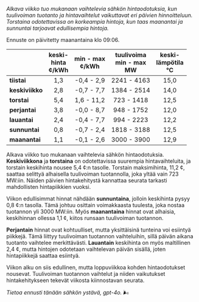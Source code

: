 *Alkava viikko tuo mukanaan vaihtelevia sähkön hintaodotuksia, kun tuulivoiman tuotanto ja hintavaihtelut vaikuttavat eri päivien hinnoitteluun. Torstaina odotettavissa on korkeampia hintoja, kun taas maanantai ja sunnuntai tarjoavat edullisempia hintoja.*

Ennuste on päivitetty maanantaina klo 09:06.

|               | keski-<br>hinta<br>¢/kWh | min - max<br>¢/kWh | tuulivoima<br>min - max<br>MW | keski-<br>lämpötila<br>°C |
|:-------------|:----------------:|:----------------:|:-------------:|:-------------:|
| **tiistai**  | 1,3             | -0,4 - 2,9       | 2241 - 4163   | 15,0          |
| **keskiviikko** | 2,8             | -0,7 - 7,7       | 1384 - 2514   | 14,0          |
| **torstai** | 5,4             | 1,6 - 11,2       | 723 - 1418    | 12,5          |
| **perjantai** | 3,8             | -0,0 - 8,7       | 948 - 1752    | 12,0          |
| **lauantai** | 2,4             | -0,4 - 7,7       | 994 - 2223    | 12,2          |
| **sunnuntai** | 0,8             | -0,7 - 2,4       | 1818 - 3188   | 12,5          |
| **maanantai** | 1,1             | -0,1 - 2,6       | 3000 - 3900   | 12,9          |

Alkava viikko tuo mukanaan vaihtelevia sähkön hintaodotuksia. **Keskiviikkona** ja **torstaina** on odotettavissa suurempia hintavaihteluita, ja torstain keskihinta nousee 5,4 ¢:n tasolle. Torstain maksimihinta, 11,2 ¢, saattaa selittyä alhaisella tuulivoiman tuotannolla, joka yltää vain 723 MW:iin. Näiden päivien hintakehitystä kannattaa seurata tarkasti mahdollisten hintapiikkien vuoksi.

Viikon edullisimmat hinnat nähdään **sunnuntaina**, jolloin keskihinta pysyy 0,8 ¢:n tasolla. Tämä johtuu osittain voimakkaasta tuulesta, joka nostaa tuotannon yli 3000 MW:iin. Myös **maanantaina** hinnat ovat alhaisia, keskihinnan ollessa 1,1 ¢, kiitos runsaan tuulivoiman tuotannon.

**Perjantain** hinnat ovat kohtuulliset, mutta yksittäisinä tunteina voi esiintyä piikkejä. Tämä liittyy tuulivoiman tuotannon vaihteluihin, sillä päivän aikana tuotanto vaihtelee merkittävästi. **Lauantain** keskihinta on myös maltillinen 2,4 ¢, mutta hintojen odotetaan vaihtelevan päivän sisällä, joten hintapiikkejä saattaa esiintyä.

Viikon alku on siis edullinen, mutta loppuviikkoa kohden hintaodotukset nousevat. Tuulivoiman tuotannon vaihtelut ja niiden vaikutukset hintakehitykseen tekevät viikosta kiinnostavan seurata.

*Tietoa ennusti tänään sähkön ystävä, gpt-4o.* 🌬️
